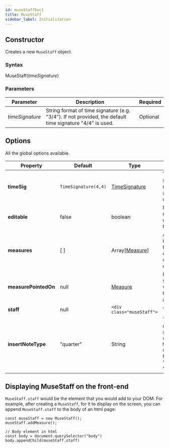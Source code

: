 ```yaml
---
id: museStaffDoc1
title: MuseStaff
sidebar_label: Initialization
---
```


## Constructor

Creates a new `MuseStaff` object.

### Syntax

<div class="constructorText">MuseStaff(<em>timeSignature</em>)</div>


### Parameters

| Parameter | Description | Required | 
| --- | --- | --- |
| <em>timeSignature</em> | String format of time signature (e.g. "3/4"). If not provided, the default time signature "4/4" is used. | Optional | 

## Options

All the global options available.

| Property | Default | Type | Description |
| --- | --- | --- | --- |
| <strong class="docsClassOptionNames">timeSig</strong>  | `TimeSignature(4,4)` | [TimeSignature](/docs/timeSigDoc) | The time signature for the staff. Restricts the number and size of notes allowed in each measure of the staff.|
| <strong class="docsClassOptionNames">editable</strong> | false | boolean | If the staff is in "edit-mode", where you can dynamically click the staff to add notes.|
| <strong class="docsClassOptionNames">measures</strong> | [ ] | Array[[Measure](/docs/measureDoc)] | Array of all the measures in the staff. The order of the [Measure](/docs/measureDoc) objects correspond to the order of the measures displayed in the staff. |
| <strong class="docsClassOptionNames">measurePointedOn</strong> | null | [Measure](/docs/measureDoc) | If the staff is editable, the staff has a reference to which measure and note the pointer is positioned at. |
| <strong class="docsClassOptionNames">staff</strong> | null | `<div class="museStaff">` | The staff display element. |
| <strong class="docsClassOptionNames">insertNoteType</strong> | "quarter" | String | The unit type of the current note that is selected to be inserted while in "edit-mode". `MuseStaff.insertNoteType` can be one of the following: "whole", "half", "quarter", "eighth", "sixteenth". |

## Displaying MuseStaff on the front-end

`MuseStaff.staff` would be the element that you would add to your DOM.
For example, after creating a `MuseStaff`, for it to display on the screen, you can append `MuseStaff.staff` to the body of an html page:
```
const museStaff = new MuseStaff();
museStaff.addMeasure();

// Body element in html
const body = document.querySelector("body")
body.appendChild(museStaff.staff)
```